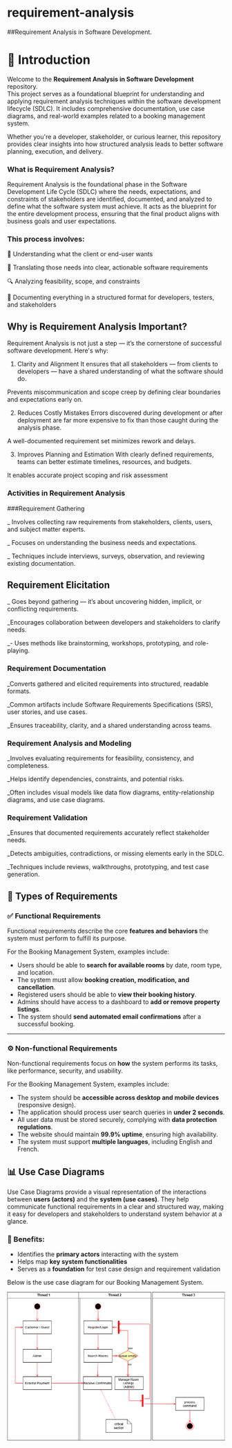# requirement-analysis
##Requirement Analysis in Software Development.
# 📘 Introduction

Welcome to the **Requirement Analysis in Software Development** repository.  
This project serves as a foundational blueprint for understanding and applying requirement analysis techniques within the software development lifecycle (SDLC). It includes comprehensive documentation, use case diagrams, and real-world examples related to a booking management system.

Whether you're a developer, stakeholder, or curious learner, this repository provides clear insights into how structured analysis leads to better software planning, execution, and delivery.
### What is Requirement Analysis?

Requirement Analysis is the foundational phase in the Software Development Life Cycle (SDLC) where the needs, expectations, and constraints of stakeholders are identified, documented, and analyzed to define what the software system must achieve. It acts as the blueprint for the entire development process, ensuring that the final product aligns with business goals and user expectations.

### This process involves:

🧠 Understanding what the client or end-user wants

📝 Translating those needs into clear, actionable software requirements

🔍 Analyzing feasibility, scope, and constraints

📄 Documenting everything in a structured format for developers, testers, and stakeholders

## Why is Requirement Analysis Important?

Requirement Analysis is not just a step — it’s the cornerstone of successful software development. Here's why:

1. Clarity and Alignment
It ensures that all stakeholders — from clients to developers — have a shared understanding of what the software should do.

Prevents miscommunication and scope creep by defining clear boundaries and expectations early on.

2. Reduces Costly Mistakes
Errors discovered during development or after deployment are far more expensive to fix than those caught during the analysis phase.

A well-documented requirement set minimizes rework and delays.

3. Improves Planning and Estimation
With clearly defined requirements, teams can better estimate timelines, resources, and budgets.

It enables accurate project scoping and risk assessment



### Activities in Requirement Analysis
###Requirement Gathering

_ Involves collecting raw requirements from stakeholders, clients, users, and subject matter experts.

_ Focuses on understanding the business needs and expectations.

_ Techniques include interviews, surveys, observation, and reviewing existing documentation.

## Requirement Elicitation

_ Goes beyond gathering — it’s about uncovering hidden, implicit, or conflicting requirements.

_Encourages collaboration between developers and stakeholders to clarify needs.

_- Uses methods like brainstorming, workshops, prototyping, and role-playing.

### Requirement Documentation

_Converts gathered and elicited requirements into structured, readable formats.

_Common artifacts include Software Requirements Specifications (SRS), user stories, and use cases.

_Ensures traceability, clarity, and a shared understanding across teams.

### Requirement Analysis and Modeling

_Involves evaluating requirements for feasibility, consistency, and completeness.

_Helps identify dependencies, constraints, and potential risks.

_Often includes visual models like data flow diagrams, entity-relationship diagrams, and use case diagrams.

### Requirement Validation

_Ensures that documented requirements accurately reflect stakeholder needs.

_Detects ambiguities, contradictions, or missing elements early in the SDLC.

_Techniques include reviews, walkthroughs, prototyping, and test case generation.

## 🧩 Types of Requirements

### ✅ Functional Requirements

Functional requirements describe the core **features and behaviors** the system must perform to fulfill its purpose.

For the Booking Management System, examples include:
- Users should be able to **search for available rooms** by date, room type, and location.
- The system must allow **booking creation, modification, and cancellation**.
- Registered users should be able to **view their booking history**.
- Admins should have access to a dashboard to **add or remove property listings**.
- The system should **send automated email confirmations** after a successful booking.

---

### ⚙️ Non-functional Requirements

Non-functional requirements focus on **how** the system performs its tasks, like performance, security, and usability.

For the Booking Management System, examples include:
- The system should be **accessible across desktop and mobile devices** (responsive design).
- The application should process user search queries in **under 2 seconds**.
- All user data must be stored securely, complying with **data protection regulations**.
- The website should maintain **99.9% uptime**, ensuring high availability.
- The system must support **multiple languages**, including English and French.

## 📊 Use Case Diagrams

Use Case Diagrams provide a visual representation of the interactions between **users (actors)** and the **system (use cases)**. They help communicate functional requirements in a clear and structured way, making it easy for developers and stakeholders to understand system behavior at a glance.

### 🎯 Benefits:
- Identifies the **primary actors** interacting with the system
- Helps map **key system functionalities**
- Serves as a **foundation** for test case design and requirement validation

Below is the use case diagram for our Booking Management System.

![Use Case Diagram](alx-booking-uc.png)

